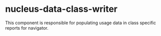 # nucleus-data-class-writer
This component is responsible for populating usage data in class specific reports for navigator.
